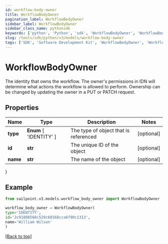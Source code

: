 ```yaml
---
id: workflow-body-owner
title: WorkflowBodyOwner
pagination_label: WorkflowBodyOwner
sidebar_label: WorkflowBodyOwner
sidebar_class_name: pythonsdk
keywords: ['python', 'Python', 'sdk', 'WorkflowBodyOwner', 'WorkflowBodyOwner'] 
slug: /tools/sdk/python/v3/models/workflow-body-owner
tags: ['SDK', 'Software Development Kit', 'WorkflowBodyOwner', 'WorkflowBodyOwner']
---
```


# WorkflowBodyOwner

The identity that owns the workflow.  The owner's permissions in IDN will determine what actions the workflow is allowed to perform.  Ownership can be changed by updating the owner in a PUT or PATCH request.

## Properties

Name | Type | Description | Notes
------------ | ------------- | ------------- | -------------
**type** |  **Enum** [  'IDENTITY' ] | The type of object that is referenced | [optional] 
**id** | **str** | The unique ID of the object | [optional] 
**name** | **str** | The name of the object | [optional] 
}

## Example

```python
from sailpoint.v3.models.workflow_body_owner import WorkflowBodyOwner

workflow_body_owner = WorkflowBodyOwner(
type='IDENTITY',
id='2c91808568c529c60168cca6f90c1313',
name='William Wilson'
)

```
[[Back to top]](#) 

